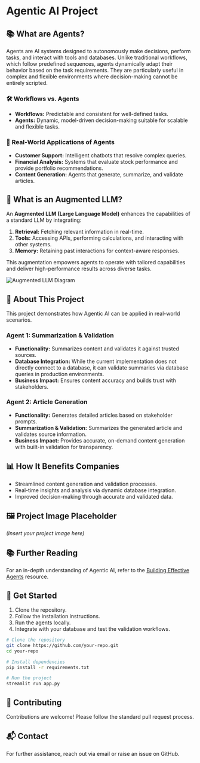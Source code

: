 # Agentic AI Project

## 📚 **What are Agents?**
Agents are AI systems designed to autonomously make decisions, perform tasks, and interact with tools and databases. Unlike traditional workflows, which follow predefined sequences, agents dynamically adapt their behavior based on the task requirements. They are particularly useful in complex and flexible environments where decision-making cannot be entirely scripted.

### 🛠️ **Workflows vs. Agents**
- **Workflows:** Predictable and consistent for well-defined tasks.
- **Agents:** Dynamic, model-driven decision-making suitable for scalable and flexible tasks.

### 🚀 **Real-World Applications of Agents**
- **Customer Support:** Intelligent chatbots that resolve complex queries.
- **Financial Analysis:** Systems that evaluate stock performance and provide portfolio recommendations.
- **Content Generation:** Agents that generate, summarize, and validate articles.

## 🤖 **What is an Augmented LLM?**
An **Augmented LLM (Large Language Model)** enhances the capabilities of a standard LLM by integrating:
1. **Retrieval:** Fetching relevant information in real-time.
2. **Tools:** Accessing APIs, performing calculations, and interacting with other systems.
3. **Memory:** Retaining past interactions for context-aware responses.

This augmentation empowers agents to operate with tailored capabilities and deliver high-performance results across diverse tasks.

![Augmented LLM Diagram](../mnt/data/d3083d3f40bb2b6f477901cc9a240738d3dd1371-2401x1000.webp)

## 📝 **About This Project**
This project demonstrates how Agentic AI can be applied in real-world scenarios.

### **Agent 1: Summarization & Validation**
- **Functionality:** Summarizes content and validates it against trusted sources.
- **Database Integration:** While the current implementation does not directly connect to a database, it can validate summaries via database queries in production environments.
- **Business Impact:** Ensures content accuracy and builds trust with stakeholders.

### **Agent 2: Article Generation**
- **Functionality:** Generates detailed articles based on stakeholder prompts.
- **Summarization & Validation:** Summarizes the generated article and validates source information.
- **Business Impact:** Provides accurate, on-demand content generation with built-in validation for transparency.

## 📊 **How It Benefits Companies**
- Streamlined content generation and validation processes.
- Real-time insights and analysis via dynamic database integration.
- Improved decision-making through accurate and validated data.

## 🖼️ **Project Image Placeholder**
*(Insert your project image here)*

## 📚 **Further Reading**
For an in-depth understanding of Agentic AI, refer to the [Building Effective Agents](https://www.anthropic.com/research/building-effective-agents) resource.

## 🚀 **Get Started**
1. Clone the repository.
2. Follow the installation instructions.
3. Run the agents locally.
4. Integrate with your database and test the validation workflows.

```bash
# Clone the repository
git clone https://github.com/your-repo.git
cd your-repo

# Install dependencies
pip install -r requirements.txt

# Run the project
streamlit run app.py
```

## 🤝 **Contributing**
Contributions are welcome! Please follow the standard pull request process.

## 📬 **Contact**
For further assistance, reach out via email or raise an issue on GitHub.
